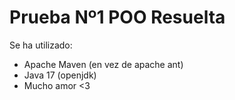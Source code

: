 # Prueba Nº1 POO Resuelta

Se ha utilizado:
- Apache Maven (en vez de apache ant)
- Java 17 (openjdk)
- Mucho amor <3